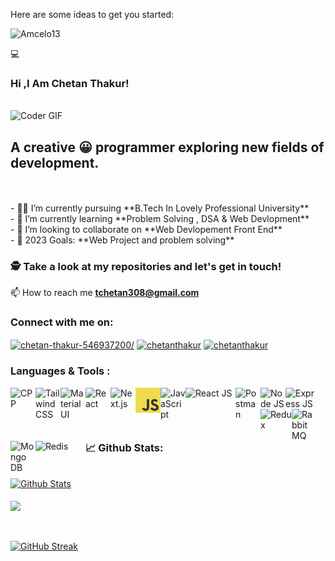 
<!--**Amcelo13/Amcelo13** is a ✨ _special_ ✨ repository because its `README.md` (this file) appears on your GitHub profile.
-->
Here are some ideas to get you started:
<p align="left"> <img src="https://komarev.com/ghpvc/?username=Amcelo13" alt="Amcelo13" /> </p>

💻
### Hi ,I Am Chetan Thakur! <br>
  <br>
    <img src="https://media.giphy.com/media/SWoSkN6DxTszqIKEqv/giphy.gif" alt="Coder GIF" width="500">

</h2> 
<br>

## A creative 😀 programmer exploring new fields of development.
<br/>
</h2> 
<br>
- 👨‍🏭 I’m currently pursuing **B.Tech In Lovely Professional University** <br>
- 🏫 I’m currently learning **Problem Solving , DSA & Web Devlopment** <br>
- 🙌 I’m looking to collaborate on **Web Devlopement Front End** <br>
- 🥅 2023 Goals: **Web Project and problem solving** <br>

### 🕵 Take a look at my repositories and let's get in touch!



 📫 How to reach me **tchetan308@gmail.com**
<h3 align="left">Connect with me on:</h3>

<p align="left">
<a href="https://www.linkedin.com/in/chetan-thakur-461b531a3/" target="_blank"><img align="center" src="https://static.vecteezy.com/system/resources/previews/018/930/587/original/linkedin-logo-linkedin-icon-transparent-free-png.png" alt="chetan-thakur-546937200/" height="30" width="40" /></a>
<a href="https://www.instagram.com/rajput_chetan_thakur" target="_blank"><img align="center" src="https://cdn.pixabay.com/photo/2016/08/09/17/52/instagram-1581266_640.jpg" alt="chetanthakur" height="30" width="40" /></a>
<a href="https://twitter.com/chetanthakur89" target="_blank"><img align="center" src="https://cdn.pixabay.com/photo/2014/04/03/11/53/twitter-312464_640.png" alt="chetanthakur" height="30" width="40" /></a>
</p>

### Languages & Tools :


<img align="left" alt="CPP" width="40px" src="https://upload.wikimedia.org/wikipedia/commons/1/18/ISO_C%2B%2B_Logo.svg" />
<img align="left" alt="Tailwind CSS" width="40px" src="https://upload.wikimedia.org/wikipedia/commons/d/d5/Tailwind_CSS_Logo.svg" />
<img align="left" alt="Material UI" width="40px" src="https://seeklogo.com/images/M/material-ui-logo-5BDCB9BA8F-seeklogo.com.png" />
<img align="left" alt="React" width="40px" src="https://avatars.githubusercontent.com/u/1335026?s=200&v=4" />

<img align="left" alt="Next.js" width="40px" src="https://cdn.worldvectorlogo.com/logos/next-js.svg" />

<img align="left" alt="JavaScript" width="40px" src="https://raw.githubusercontent.com/github/explore/80688e429a7d4ef2fca1e82350fe8e3517d3494d/topics/javascript/javascript.png" />

<img align="left" alt="JavaScript" width="40px" src="https://w7.pngwing.com/pngs/915/519/png-transparent-typescript-hd-logo-thumbnail.png" />

<img align="left" alt="React JS" width="80px" src="https://repository-images.githubusercontent.com/37153337/9d0a6780-394a-11eb-9fd1-6296a684b124"/>

<img align="left" alt="Postman" width="40px" src="https://res.cloudinary.com/postman/image/upload/t_team_logo/v1629869194/team/2893aede23f01bfcbd2319326bc96a6ed0524eba759745ed6d73405a3a8b67a8" />
<img align="left" alt="Node JS" width="40px" src="https://upload.wikimedia.org/wikipedia/commons/thumb/d/d9/Node.js_logo.svg/1200px-Node.js_logo.svg.png"/>
<img align="left" alt="Express JS" width="50px" src="https://youteam.io/blog/wp-content/uploads/2022/04/expressjs_logo.png"/>
<img align="left" alt="Redux" width="50px" src="https://d33wubrfki0l68.cloudfront.net/0834d0215db51e91525a25acf97433051f280f2f/c30f5/img/redux.svg"/>
<img align="left" alt="Rabbit MQ" width="40px" src="https://zenmonk.tech/images/technologies/rabbitmq.svg"/>
<img align="left" alt="Mongo DB" width="40px" src="https://zenmonk.tech/images/technologies/mongodb.svg"/>
<img align="left" alt="Redis" width="80px" src="https://upload.wikimedia.org/wikipedia/en/thumb/6/6b/Redis_Logo.svg/1200px-Redis_Logo.svg.png"/>

<br />
<br/>
<br/>

### 📈 Github Stats:
<br>
<a href="https://github.com/Amcelo13">
<img alt="Github Stats" src="https://github-readme-stats.vercel.app/api?username=Amcelo13&show_icons=true&count_private=true" />
</a>
<br><br>
<a href="https://github.com/remcohalman/github-readme-stats">
<img align="center" src="https://github-readme-stats.anuraghazra1.vercel.app/api/top-langs/?username=Amcelo13&layout=compact&theme=blue-green" />
</a>
<br>
<br><br>

[![GitHub Streak](https://github-readme-streak-stats.herokuapp.com/?user=Amcelo13)](https://git.io/streak-stats)


